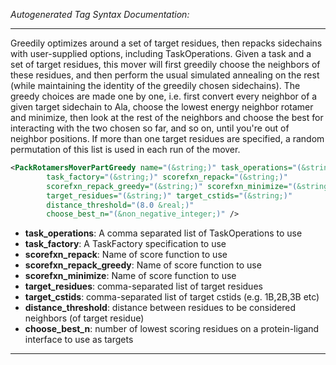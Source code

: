 <!-- THIS IS AN AUTOGENERATED FILE: Don't edit it directly, instead change the schema definition in the code itself. -->

_Autogenerated Tag Syntax Documentation:_

---
Greedily optimizes around a set of target residues, then repacks sidechains with user-supplied options, including TaskOperations. Given a task and a set of target residues, this mover will first greedily choose the neighbors of these residues, and then perform the usual simulated annealing on the rest (while maintaining the identity of the greedily chosen sidechains). The greedy choices are made one by one, i.e. first convert every neighbor of a given target sidechain to Ala, choose the lowest energy neighbor rotamer and minimize, then look at the rest of the neighbors and choose the best for interacting with the two chosen so far, and so on, until you're out of neighbor positions. If more than one target residues are specified, a random permutation of this list is used in each run of the mover.

```xml
<PackRotamersMoverPartGreedy name="(&string;)" task_operations="(&string;)"
        task_factory="(&string;)" scorefxn_repack="(&string;)"
        scorefxn_repack_greedy="(&string;)" scorefxn_minimize="(&string;)"
        target_residues="(&string;)" target_cstids="(&string;)"
        distance_threshold="(8.0 &real;)"
        choose_best_n="(&non_negative_integer;)" />
```

-   **task_operations**: A comma separated list of TaskOperations to use
-   **task_factory**: A TaskFactory specification to use
-   **scorefxn_repack**: Name of score function to use
-   **scorefxn_repack_greedy**: Name of score function to use
-   **scorefxn_minimize**: Name of score function to use
-   **target_residues**: comma-separated list of target residues
-   **target_cstids**: comma-separated list of target cstids (e.g. 1B,2B,3B etc)
-   **distance_threshold**: distance between residues to be considered neighbors (of target residue)
-   **choose_best_n**: number of lowest scoring residues on a protein-ligand interface to use as targets

---
